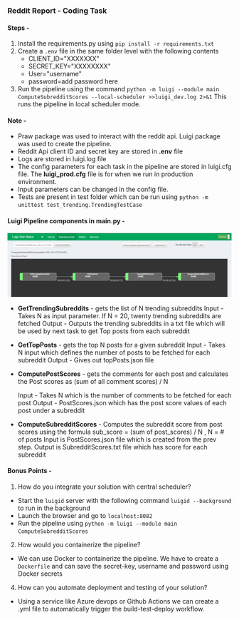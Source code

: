 ### Reddit Report - Coding Task

#### Steps -
1. Install the requirements.py using `pip install -r requirements.txt`
2. Create a `.env` file in the same folder level with the following contents
   - CLIENT_ID="XXXXXXX"
   - SECRET_KEY="XXXXXXXX"
   - User="username"
   - password=add password here 
3. Run the pipeline using the command `python -m luigi --module main ComputeSubredditScores --local-scheduler >>luigi_dev.log 2>&1`
This runs the pipeline in local scheduler mode.

#### Note - 

- Praw package was used to interact with the reddit api. Luigi package was used to create the pipeline.
- Reddit Api client ID and secret key are stored in **.env** file
- Logs are stored in luigi.log file
- The config parameters for each task in the pipeline are stored in luigi.cfg file. The **luigi_prod.cfg** file is for when we run in production environment.
- Input parameters can be changed in the config file.
- Tests are present in test folder which can be run using  `python -m unittest test_trending.TrendingTestCase`


#### Luigi Pipeline components in main.py -

![Tasks Pipeline](pipeline.PNG)

- **GetTrendingSubreddits** - gets the list of N trending subreddits 
    Input - Takes N as input parameter. If N = 20, twenty trending subreddits are fetched
    Output - Outputs the trending subreddits in a txt file which will be used by next task to get Top posts from each subreddit

- **GetTopPosts** - gets the top N posts for a given subreddit
    Input - Takes N input which defines the number of posts to be fetched for each subreddit
    Output - Gives out topPosts.json file

- **ComputePostScores** - gets the comments for each post and calculates the Post scores as (sum of all comment scores) / N

    Input - Takes N which is the number of comments to be fetched for each post
    Output - PostScores.json which has the post score values of each post under a subreddit

- **ComputeSubredditScores** - Computes the subreddit score from post scores using the formula  sub_score = (sum of post_scores) / N , N = # of posts
    Input is PostScores.json file which is created from the prev step.
    Output is SubredditScores.txt file which has score for each subreddit



#### Bonus Points - 
1. How do you integrate your solution with central scheduler?

- Start the `luigid` server with the following command `luigid --background` to run in the background
- Launch the browser and go to `localhost:8082`
- Run the pipeline using `python -m luigi --module main ComputeSubredditScores`


2. How would you containerize the pipeline?
- We can use Docker to containerize the pipeline. We have to create a `Dockerfile` and can save the secret-key, username and password using Docker secrets

4. How can you automate deployment and testing of your solution?
- Using a service like Azure devops or Github Actions we can create a .yml file to automatically trigger the build-test-deploy workflow.
